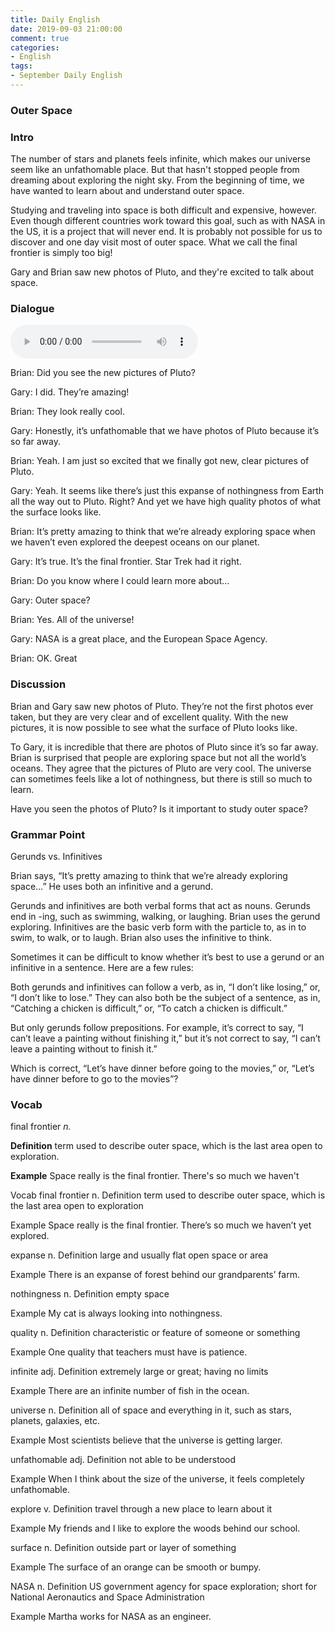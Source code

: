 ```yaml
---
title: Daily English
date: 2019-09-03 21:00:00
comment: true
categories:
- English
tags:
- September Daily English
---
```


### Outer Space

### Intro
The number of stars and planets feels infinite, which makes our universe seem like an unfathomable place. But that hasn't stopped people from dreaming about exploring the night sky. From the beginning of time, we have wanted to learn about and understand outer space.

Studying and traveling into space is both difficult and expensive, however. Even though different countries work toward this goal, such as with NASA in the US, it is a project that will never end. It is probably not possible for us to discover and one day visit most of outer space. What we call the final frontier is simply too big!

Gary and Brian saw new photos of Pluto, and they're excited to talk about space.

### Dialogue
<audio controls>
  <source src="https://audio.englishbaby.com/standard_lesson/dialog_audio/0000/0000/0006/6976_1439831520_621690.mp3" />
</audio>

Brian: Did you see the new pictures of Pluto?

Gary: I did. They’re amazing!

Brian: They look really cool.

Gary: Honestly, it’s unfathomable that we have photos of Pluto because it’s so far away.

Brian: Yeah. I am just so excited that we finally got new, clear pictures of Pluto.

Gary: Yeah. It seems like there’s just this expanse of nothingness from Earth all the way out to Pluto. Right? And yet we have high quality photos of what the surface looks like.

Brian: It’s pretty amazing to think that we’re already exploring space when we haven’t even explored the deepest oceans on our planet. 

Gary: It’s true. It’s the final frontier. Star Trek had it right.

Brian: Do you know where I could learn more about…

Gary: Outer space?

Brian: Yes. All of the universe!

Gary: NASA is a great place, and the European Space Agency.

Brian: OK. Great

### Discussion
Brian and Gary saw new photos of Pluto. They’re not the first photos ever taken, but they are very clear and of excellent quality. With the new pictures, it is now possible to see what the surface of Pluto looks like.

To Gary, it is incredible that there are photos of Pluto since it’s so far away. Brian is surprised that people are exploring space but not all the world’s oceans. They agree that the pictures of Pluto are very cool. The universe can sometimes feels like a lot of nothingness, but there is still so much to learn.

Have you seen the photos of Pluto? Is it important to study outer space?

### Grammar Point
Gerunds vs. Infinitives

Brian says, “It’s pretty amazing to think that we’re already exploring space…” He uses both an infinitive and a gerund.

Gerunds and infinitives are both verbal forms that act as nouns. Gerunds end in -ing, such as swimming, walking, or laughing. Brian uses the gerund exploring. Infinitives are the basic verb form with the particle to, as in to swim, to walk, or to laugh. Brian also uses the infinitive to think.

Sometimes it can be difficult to know whether it’s best to use a gerund or an infinitive in a sentence. Here are a few rules:

Both gerunds and infinitives can follow a verb, as in, “I don’t like losing,” or, “I don’t like to lose.” They can also both be the subject of a sentence, as in, “Catching a chicken is difficult,” or, “To catch a chicken is difficult.”

But only gerunds follow prepositions. For example, it’s correct to say, “I can’t leave a painting without finishing it,” but it’s not correct to say, “I can’t leave a painting without to finish it.”

Which is correct, “Let’s have dinner before going to the movies,” or, “Let’s have dinner before to go to the movies”?


### Vocab
final frontier *n.*

**Definition**
term used to describe outer space, which is the last area open to exploration.

**Example**
Space really is the final frontier. There's so much we haven't





Vocab
final frontier n.
Definition
term used to describe outer space, which is the last area open to exploration

Example
Space really is the final frontier. There’s so much we haven’t yet explored.

expanse n.
Definition
large and usually flat open space or area

Example
There is an expanse of forest behind our grandparents’ farm.

nothingness n.
Definition
empty space

Example
My cat is always looking into nothingness.

quality n.
Definition
characteristic or feature of someone or something

Example
One quality that teachers must have is patience.

infinite adj.
Definition
extremely large or great; having no limits

Example
There are an infinite number of fish in the ocean.

universe n.
Definition
all of space and everything in it, such as stars, planets, galaxies, etc.

Example
Most scientists believe that the universe is getting larger.

unfathomable adj.
Definition
not able to be understood

Example
When I think about the size of the universe, it feels completely unfathomable.

explore v.
Definition
travel through a new place to learn about it

Example
My friends and I like to explore the woods behind our school.

surface n.
Definition
outside part or layer of something

Example
The surface of an orange can be smooth or bumpy.

NASA n.
Definition
US government agency for space exploration; short for National Aeronautics and Space Administration

Example
Martha works for NASA as an engineer.
